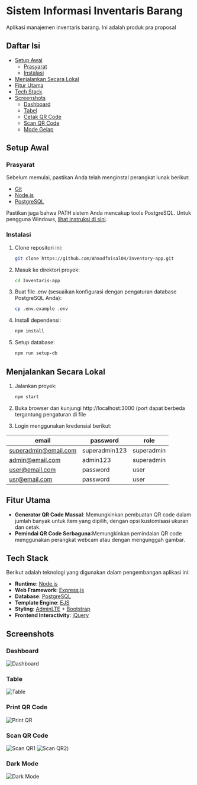 # Sistem Informasi Inventaris Barang

Aplikasi manajemen inventaris barang. Ini adalah produk pra proposal


## Daftar Isi

- [Setup Awal](#setup-awal)
  - [Prasyarat](#prasyarat)
  - [Instalasi](#instalasi)
- [Menjalankan Secara Lokal](#menjalankan-secara-lokal)
- [Fitur Utama](#fitur-utama)
- [Tech Stack](#tech-stack)
- [Screenshots](#screenshots)
  - [Dashboard](#dashboard)
  - [Tabel](#tabel)
  - [Cetak QR Code](#cetak-qr-code)
  - [Scan QR Code](#scan-qr-code)
  - [Mode Gelap](#mode-gelap)

## Setup Awal

### Prasyarat

Sebelum memulai, pastikan Anda telah menginstal perangkat lunak berikut:

- [Git](https://git-scm.com/downloads)
- [Node.js](https://nodejs.org/en/download/current)
- [PostgreSQL](https://www.postgresql.org/download/)

Pastikan juga bahwa PATH sistem Anda mencakup tools PostgreSQL. Untuk pengguna Windows, [lihat instruksi di sini](https://www.commandprompt.com/education/how-to-set-windows-path-for-postgres-tools/).


### Instalasi

1. Clone repositori ini:

   ```bash
   git clone https://github.com/Ahmadfaisal04/Inventory-app.git
   ```

2. Masuk ke direktori proyek:

   ```bash
   cd Inventaris-app
   ```

3. Buat file .env (sesuaikan konfigurasi dengan pengaturan database PostgreSQL Anda):

   ```bash
   cp .env.example .env
   ```

4. Install dependensi:

   ```bash
   npm install
   ```

5. Setup database:

   ```bash
   npm run setup-db
   ```

## Menjalankan Secara Lokal

1. Jalankan proyek:

   ```bash
   npm start
   ```

2. Buka browser dan kunjungi http://localhost:3000 (port dapat berbeda tergantung pengaturan di file

3. Login menggunakan kredensial berikut:

  | email | password | role |
  |---|---|---|
  | superadmin@email.com | superadmin123 | superadmin |
  | admin@email.com | admin123 | superadmin |
  | user@email.com | password | user |
  | usr@email.com | password | user |

## Fitur Utama

- **Generator QR Code Massal**: Memungkinkan pembuatan QR code dalam jumlah banyak untuk item yang dipilih, dengan opsi kustomisasi ukuran dan cetak.
- **Pemindai QR Code Serbaguna**:Memungkinkan pemindaian QR code menggunakan perangkat webcam atau dengan mengunggah gambar.

## Tech Stack

Berikut adalah teknologi yang digunakan dalam pengembangan aplikasi ini:

- **Runtime**: [Node.js](https://nodejs.org/)
- **Web Framework**: [Express.js](https://expressjs.com/)
- **Database**: [PostgreSQL](https://www.postgresql.org/)
- **Template Engine**: [EJS](https://ejs.co/)
- **Styling**: [AdminLTE](https://adminlte.io/) + [Bootstrap](https://getbootstrap.com/)
- **Frontend Interactivity**: [jQuery](https://jquery.com/)

## Screenshots

### Dashboard

![Dashboard](./public/images/Dashboard.png)

### Table

![Table](./public/images/Table.png)

### Print QR Code

![Print QR](./public/images/PrintQR.png)

### Scan QR Code

![Scan QR1](./public/images/ScanQR1.png)
![Scan QR2](./public/images/ScanQR2.png))

### Dark Mode

![Dark Mode](./public/images/DarkMode.jpeg)


